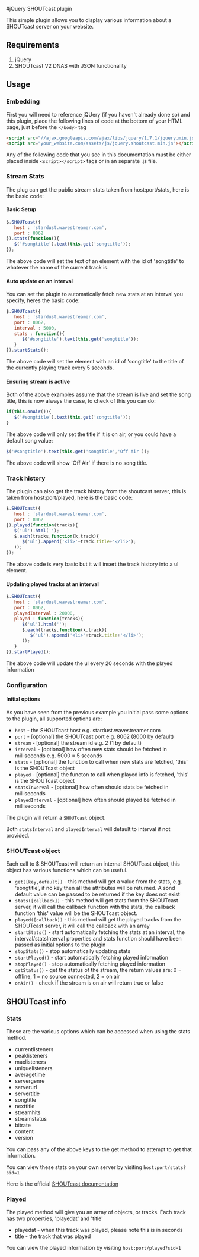 #jQuery SHOUTcast plugin

This simple plugin allows you to display various information about a SHOUTcast server on your website.

## Requirements

1. jQuery
2. SHOUTcast V2 DNAS with JSON functionality

## Usage

### Embedding

First you will need to reference jQUery (if you haven't already done so) and this plugin, place the following lines of code at the bottom of your HTML page, just before the `</body>` tag

```html
<script src="//ajax.googleapis.com/ajax/libs/jquery/1.7.1/jquery.min.js"></script>
<script src="your_website.com/assets/js/jquery.shoutcast.min.js"></script>
```
Any of the following code that you see in this documentation must be either placed inside `<script></script>` tags or in an separate .js file.


### Stream Stats

The plug can get the public stream stats taken from host:port/stats, here is the basic code:

#### Basic Setup

```javascript
$.SHOUTcast({
   host : 'stardust.wavestreamer.com',
   port : 8062
}).stats(function(){
   $('#songtitle').text(this.get('songtitle'));
});
```
The above code will set the text of an element with the id of 'songtitle' to whatever the name of the current track is.

#### Auto update on an interval

You can set the plugin to automatically fetch new stats at an interval you specify, heres the basic code:

```javascript
$.SHOUTcast({
   host : 'stardust.wavestreamer.com',
   port : 8062,
   interval : 5000,
   stats : function(){
      $('#songtitle').text(this.get('songtitle'));
   }
}).startStats();

```
The above code will set the element with an id of 'songtitle' to the title of the currently playing track every 5 seconds.

#### Ensuring stream is active

Both of the above examples assume that the stream is live and set the song title, this is now always the case, to check of this you can do:

```javascript
if(this.onAir()){
   $('#songtitle').text(this.get('songtitle'));
}
```

The above code will only set the title if it is on air, or you could have a default song value:

```javascript
$('#songtitle').text(this.get('songtitle','Off Air'));
```

The above code will show 'Off Air' if there is no song title.

### Track history

The plugin can also get the track history from the shoutcast server, this is taken from host:port/played, here is the basic code:

```javascript
$.SHOUTcast({
   host : 'stardust.wavestreamer.com',
   port : 8062
}).played(function(tracks){
   $('ul').html('');
   $.each(tracks,function(k,track){
      $('ul').append('<li>'+track.title+'</li>');
   ));
});
```
The above code is very basic but it will insert the track history into a ul element.

#### Updating played tracks at an interval

```javascript
$.SHOUTcast({
   host : 'stardust.wavestreamer.com',
   port : 8062,
   playedInterval : 20000,
   played : function(tracks){
      $('ul').html('');
      $.each(tracks,function(k,track){
         $('ul').append('<li>'+track.title+'</li>');
      ));
   }
}).startPlayed();
```
The above code will update the ul every 20 seconds with the played information

### Configuration

#### Initial options

As you have seen from the previous example you initial pass some options to the plugin, all supported options are:

* `host`       - the SHOUTcast host e.g. stardust.wavestreamer.com
* `port`    - [optional] the SHOUTcast port e.g. 8062 (8000 by default)
* `stream`  - [optional] the stream id e.g. 2 (1 by default)
* `interval`  - [optional] how often new stats should be fetched in milliseconds e.g. 5000 = 5 seconds
* `stats`   - [optional] the function to call when new stats are fetched, 'this' is the SHOUTcast object
* `played` - [optional] the functon to call when played info is fetched, 'this' is the SHOUTcast object
* `statsInverval` - [optional] how often should stats be fetched in milliseconds
* `playedInterval` - [optional] how often should played be fetched in milliseconds

The plugin will return a `SHOUTcast` object.

Both `statsInterval` and `playedInterval` will default to interval if not provided.

### SHOUTcast object
   
Each call to $.SHOUTcast will return an internal SHOUTcast object, this object has various functions which can be useful.

* `get([key,default])` - this method will get a value from the stats, e.g. 'songtitle', if no key then all the attributes will be returned. A sond default value can be passed to be returned if the key does not exist
* `stats([callback])` - this method will get stats from the SHOUTcast server, it will call the callback function with the stats, the callback function 'this' value will be the SHOUTcast object.
* `played([callback])` - this method will get the played tracks from the SHOUTcast server, it will call the callback with an array
* `startStats()` - start automatically fetching the stats at an interval, the interval/statsInterval properties and stats function should have been passed as initial options to the plugin
* `stopStats()` - stop automatically updating stats
* `startPlayed()` - start automatically fetching played information
* `stopPlayed()` - stop automatically fetching played information
* `getStatus()` - get the status of the stream, the return values are: 0 = offline, 1 = no source connected, 2 = on air
* `onAir()` - check if the stream is on air will return true or false


## SHOUTcast info

### Stats

These are the various options which can be accessed when using the stats method.

* currentlisteners
* peaklisteners
* maxlisteners
* uniquelisteners
* averagetime
* servergenre
* serverurl
* servertitle
* songtitle
* nexttitle
* streamhits
* streamstatus
* bitrate
* content
* version

You can pass any of the above keys to the get method to attempt to get that information.

You can view these stats on your own server by visiting `host:port/stats?sid=1`

Here is the official [SHOUTcast documentation](http://wiki.winamp.com/wiki/SHOUTcast_DNAS_Server_2_XML_Reponses#General_Server_Summary)

### Played

The played method will give you an array of objects, or tracks. Each track has two properties, 'playedat' and 'title'

* playedat - when this track was played, please note this is in seconds
* title - the track that was played

You can view the played information by visiting `host:port/played?sid=1`
